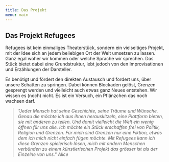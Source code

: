 ```yaml
---
title: Das Projekt
menu: main
---
```


## Das Projekt Refugees

Refugees ist kein einmaliges Theaterstück, sondern ein vielseitiges Projekt, mit der Idee sich an jedem beliebigen Ort der Welt umsetzen zu lassen. Ganz egal woher wir kommen oder welche Sprache wir sprechen. Das Stück bietet dabei eine Grundstruktur, lebt jedoch von den Improvisationen und Erzählungen der Darsteller.

Es benötigt und fördert den direkten Austausch und fordert uns, über unsere Schatten zu springen. Dabei können Blockaden gelöst, Grenzen gesprengt werden und vielleicht auch etwas ganz Neues entstehen. Wir wissen es (noch) nicht. 
Es ist ein Versuch, ein Pflänzchen das noch wachsen darf.

><i>"Jeder Mensch hat seine Geschichte, seine Träume und Wünsche. Genau die möchte ich aus ihnen herauskitzeln, eine Plattform bieten, sie mit anderen zu teilen. Und damit vielleicht die Welt ein wenig öffnen für uns alle. 
Ich möchte ein Stück erschaffen frei von Politik, Religion und Grenzen. Für mich sind Grenzen nur eine Fiktion, etwas dem ich mich nicht einfach fügen möchte. Mit Refugees kann ich diese Grenzen spielerisch lösen, mich mit andern Menschen verbünden zu einem künstlerischen Projekt das grösser ist als der Einzelne von uns." 
Alice </i>


